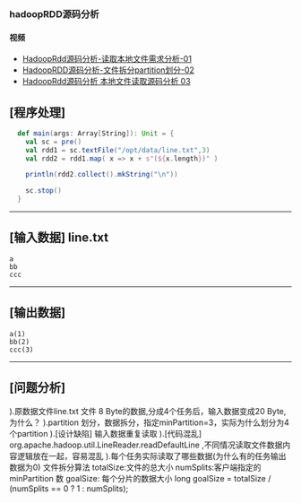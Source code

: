 ### hadoopRDD源码分析
#### 视频
- [HadoopRdd源码分析-读取本地文件需求分析-01](https://youtu.be/PtNo5S3g3zc "HadoopRdd源码分析-读取本地文件需求分析-01") 
- [HadoopRDD源码分析-文件拆分partition划分-02](https://youtu.be/kesUJxGBWFA "HadoopRDD源码分析-文件拆分partition划分-02")
- [HadoopRdd源码分析 本地文件读取源码分析 03](https://youtu.be/EuNaoJhK-x4 "HadoopRdd源码分析 本地文件读取源码分析 03")






[程序处理]
-------------------------
```scala
  def main(args: Array[String]): Unit = {
    val sc = pre()
    val rdd1 = sc.textFile("/opt/data/line.txt",3)
    val rdd2 = rdd1.map( x => x + s"(${x.length})" )

    println(rdd2.collect().mkString("\n"))

    sc.stop()
  }
```
-------------------------
[输入数据] line.txt
-------------------------
    a
    bb
    ccc
-------------------------

## [输出数据]

    a(1)
    bb(2)
    ccc(3)

-------------------------

## [问题分析]

).原数据文件line.txt 文件 8 Byte的数据,分成4个任务后，输入数据变成20 Byte,为什么？
).partition 划分，数据拆分，指定minPartition=3，实际为什么划分为4个partition
).[设计缺陷] 输入数据重复读取
).[代码混乱] org.apache.hadoop.util.LineReader.readDefaultLine ,不同情况读取文件数据内容逻辑放在一起，容易混乱
).每个任务实际读取了哪些数据(为什么有的任务输出数据为0)
  文件拆分算法
  totalSize:文件的总大小
  numSplits:客户端指定的 minPartition 数
  goalSize: 每个分片的数据大小 
  long goalSize = totalSize / (numSplits == 0 ? 1 : numSplits);







